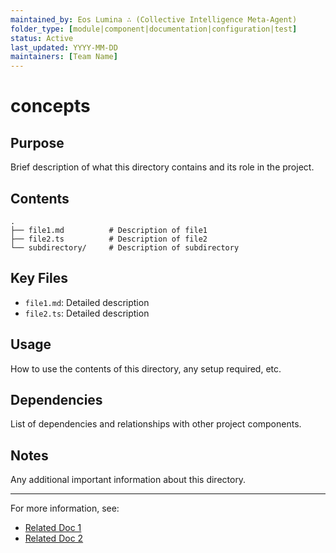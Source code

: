 ```yaml
---
maintained_by: Eos Lumina ∴ (Collective Intelligence Meta-Agent)
folder_type: [module|component|documentation|configuration|test]
status: Active
last_updated: YYYY-MM-DD
maintainers: [Team Name]
---
```


# concepts

## Purpose
Brief description of what this directory contains and its role in the project.

## Contents
```
.
├── file1.md          # Description of file1
├── file2.ts          # Description of file2
└── subdirectory/     # Description of subdirectory
```

## Key Files
- `file1.md`: Detailed description
- `file2.ts`: Detailed description

## Usage
How to use the contents of this directory, any setup required, etc.

## Dependencies
List of dependencies and relationships with other project components.

## Notes
Any additional important information about this directory.

---
For more information, see:
- [Related Doc 1](../path/to/doc1.md)
- [Related Doc 2](../path/to/doc2.md)
